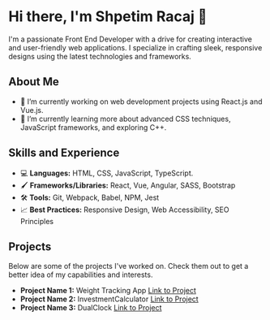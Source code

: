 # Hi there, I'm Shpetim Racaj 👋

I'm a passionate Front End Developer with a drive for creating interactive and user-friendly web applications. I specialize in crafting sleek, responsive designs using the latest technologies and frameworks.

## About Me

- 🔭 I’m currently working on web development projects using React.js and Vue.js.
- 🌱 I’m currently learning more about advanced CSS techniques, JavaScript frameworks, and exploring C++.

## Skills and Experience

- 💻 **Languages:** HTML, CSS, JavaScript, TypeScript.
- 🖌 **Frameworks/Libraries:** React, Vue, Angular, SASS, Bootstrap
- 🛠 **Tools:** Git, Webpack, Babel, NPM, Jest
- 📈 **Best Practices:** Responsive Design, Web Accessibility, SEO Principles

## Projects

Below are some of the projects I've worked on. Check them out to get a better idea of my capabilities and interests.

- **Project Name 1:** Weight Tracking App [Link to Project](#)
- **Project Name 2:** InvestmentCalculator [Link to Project](https://github.com/shpetimracaj/InvestmentCalculator)
- **Project Name 3:** DualClock [Link to Project](https://github.com/shpetimracaj/DualClock)
